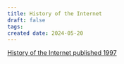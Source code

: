 ```yaml
---
title: History of the Internet
draft: false
tags: 
created date: 2024-05-20
---
```

[History of the Internet published 1997](https://www.internetsociety.org/internet/history-internet/brief-history-internet/)
